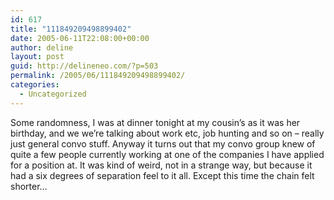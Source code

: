 ```yaml
---
id: 617
title: "111849209498899402"
date: 2005-06-11T22:08:00+00:00
author: deline
layout: post
guid: http://delineneo.com/?p=503
permalink: /2005/06/111849209498899402/
categories:
  - Uncategorized
---
```

Some randomness, I was at dinner tonight at my cousin&#8217;s as it was her birthday, and we we&#8217;re talking about work etc, job hunting and so on &#8211; really just general convo stuff. Anyway it turns out that my convo group knew of quite a few people currently working at one of the companies I have applied for a position at. It was kind of weird, not in a strange way, but because it had a six degrees of separation feel to it all. Except this time the chain felt shorter&#8230;
